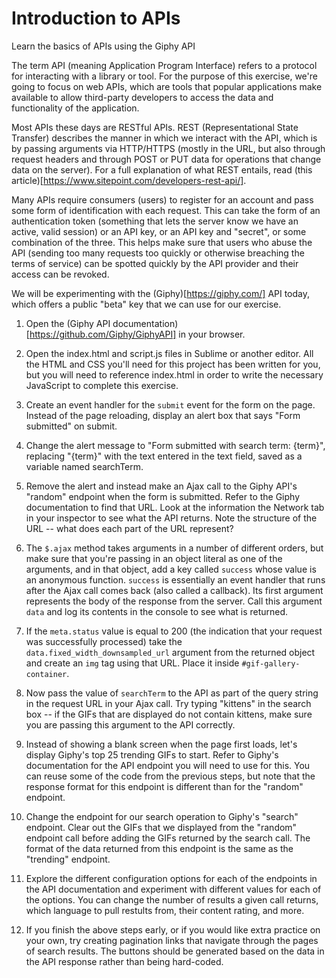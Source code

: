 # Introduction to APIs
Learn the basics of APIs using the Giphy API

The term API (meaning Application Program Interface) refers to a protocol for interacting with a library or tool. For the purpose of this exercise, we're going to focus on web APIs, which are tools that popular applications make available to allow third-party developers to access the data and functionality of the application.

Most APIs these days are RESTful APIs. REST (Representational State Transfer) describes the manner in which we interact with the API, which is by passing arguments via HTTP/HTTPS (mostly in the URL, but also through request headers and through POST or PUT data for operations that change data on the server). For a full explanation of what REST entails, read (this article)[https://www.sitepoint.com/developers-rest-api/].

Many APIs require consumers (users) to register for an account and pass some form of identification with each request. This can take the form of an authentication token (something that lets the server know we have an active, valid session) or an API key, or an API key and "secret", or some combination of the three. This helps make sure that users who abuse the API (sending too many requests too quickly or otherwise breaching the terms of service) can be spotted quickly by the API provider and their access can be revoked.

We will be experimenting with the (Giphy)[https://giphy.com/] API today, which offers a public "beta" key that we can use for our exercise.


1) Open the (Giphy API documentation)[https://github.com/Giphy/GiphyAPI] in your browser.

2) Open the index.html and script.js files in Sublime or another editor. All the HTML and CSS you'll need for this project has been written for you, but you will need to reference index.html in order to write the necessary JavaScript to complete this exercise.

3) Create an event handler for the `submit` event for the form on the page. Instead of the page reloading, display an alert box that says "Form submitted" on submit.

4) Change the alert message to "Form submitted with search term: {term}", replacing "{term}" with the text entered in the text field, saved as a variable named searchTerm.

5) Remove the alert and instead make an Ajax call to the Giphy API's "random" endpoint when the form is submitted. Refer to the Giphy documentation to find that URL. Look at the information the Network tab in your inspector to see what the API returns. Note the structure of the URL -- what does each part of the URL represent?

6) The `$.ajax` method takes arguments in a number of different orders, but make sure that you're passing in an object literal as one of the arguments, and in that object, add a key called `success` whose value is an anonymous function. `success` is essentially an event handler that runs after the Ajax call comes back (also called a callback). Its first argument represents the body of the response from the server. Call this argument `data` and log its contents in the console to see what is returned.

7) If the `meta.status` value is equal to 200 (the indication that your request was successfully processed) take the `data.fixed_width_downsampled_url` argument from the returned object and create an `img` tag using that URL. Place it inside `#gif-gallery-container`.

8) Now pass the value of `searchTerm` to the API as part of the query string in the request URL in your Ajax call. Try typing "kittens" in the search box -- if the GIFs that are displayed do not contain kittens, make sure you are passing this argument to the API correctly.

9) Instead of showing a blank screen when the page first loads, let's display Giphy's top 25 trending GIFs to start. Refer to Giphy's documentation for the API endpoint you will need to use for this. You can reuse some of the code from the previous steps, but note that the response format for this endpoint is different than for the "random" endpoint.

10) Change the endpoint for our search operation to Giphy's "search" endpoint. Clear out the GIFs that we displayed from the "random" endpoint call before adding the GIFs returned by the search call. The format of the data returned from this endpoint is the same as the "trending" endpoint.

11) Explore the different configuration options for each of the endpoints in the API documentation and experiment with different values for each of the options. You can change the number of results a given call returns, which language to pull restults from, their content rating, and more.

12) If you finish the above steps early, or if you would like extra practice on your own, try creating pagination links that navigate through the pages of search results. The buttons should be generated based on the data in the API response rather than being hard-coded.